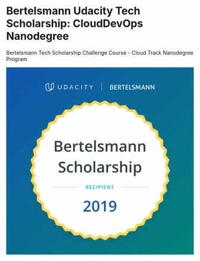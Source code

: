 # Bertelsmann Udacity Tech Scholarship: CloudDevOps Nanodegree
Bertelsmann Tech Scholarship Challenge Course - Cloud Track Nanodegree Program

![](https://github.com/leovantoji/Bertelsmann_Udacity_TechScholarship_CloudDevOps_Nanodegree/blob/master/images/Bertelsmann-2019%402x.jpg)
